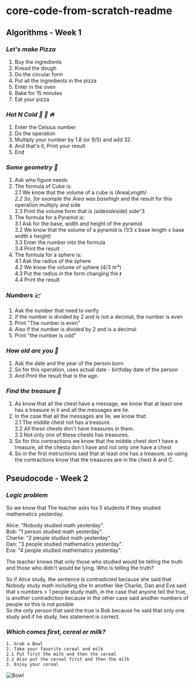 # core-code-from-scratch-readme
## Algorithms - Week 1

### *Let's make Pizza*
1. Buy the ingredients
2. Knead the dough
3. Do the circular form
4. Put all the ingredients in the pizza
5. Enter in the oven
6. Bake for 15 minutes
7. Eat your pizza

### *Hot N Cold 🤒 🧊 🔥*
1. Enter the Celsius number
2. Do the operation
3. Multiply your number by 1.8 (or 9/5) and add 32.
4. And that's it, Print your result
5. End

### *Some geometry 📐*
1. Ask who figure needs
2. The formula of Cube is:   
  2.1 We know that the volume of a cube is (Area*Length)     
  2.2 So, for example the Area was base*high and the result for this operation multiply and side  
  2.3 Print the volume form that is (side*side*side) side^3  
3. The formula for a Pyramid is:  
  3.1 Ask for the base, width and height of the pyramid    
  3.2 We know that the volume of a pyramid is (1/3 x base length x base width x height)    
  3.3 Enter the number into the formula    
  3.4 Print the result  
4. The formula for a sphere is:  
  4.1 Ask the radius of the sphere  
  4.2 We know the volume of sphere (4/3 πr³)  
  4.3 Put the radius in the form changing the **r**  
  4.4 Print the result   
  
  ### *Numbers 📈*  
  1. Ask the number that need to verify  
  2. if the number is divided by 2 and is not a decimal, the number is even  
  3. Print "The number is even"  
  4. Also if the number is divided by 2 and is a decimal  
  5. Print "the number is odd"
  
  ### *How old are you 👴*
  1. Ask the date and the year of the person born 
  2. So for this operation, uses actual date - birthday date of the person  
  3. And Print the result that is the age.
  
  ### *Find the treasure 👑*  
  1. As know that all the chest have a message, we know that at least one has a treasure in it and all the messages are lie.  
  2. In the case that all the messages are lie, we know that:  
    2.1 The middle chest not has a treasure.  
    2.2 All these chests don't have treasures in them.  
    2.3 Not only one of these chests has treasures.  
  3. So for this contractions we know that the middle chest don't have a treasure, all the chesta don´t have and not only one have a chest  
  4. So in the first instructions said that at least one has a treasure, so using the contractions know that the treasures are in the chest A and C.
  
  ## Pseudocode - Week 2  
  
  ### *Logic problem*
  So we know that The teacher asks his 5 students if they studied mathematics yesterday.  

  Alice: "Nobody studied math yesterday".  
  Bob: "1 person studied math yesterday".  
  Charlie: "2 people studied math yesterday".  
  Dan: "3 people studied mathematics yesterday".  
  Eva: "4 people studied mathematics yesterday".  

The teacher knows that only those who studied would be telling the truth and those who didn't would be lying. Who is telling the truth?  

  So if Alice study, the sentence is contradicted because she said that Nobody study math including she
  In another like Charlie, Dan and Eva said that x numbers > 1 people study math, in the case that anyone tell the true, is another contradiction because in the other case said another numbers of people so this is not posible  
  So the only person that said the true is Bob because he said that only one study and if he study, hes statement is correct.  
  
  ### *Which comes first, cereal or milk?*  
    1. Grab a Bowl  
    2. Take your favorite cereal and milk  
    2.1 Put first the milk and then the cereal  
    2.2 Also put the cereal first and then the milk  
    3. Enjoy your cereal
   ![Bowl](https://drive.google.com/file/d/1dVRMVW-d2uK2_wf6LLGuF3J31EM6gJqc/view?usp=share_link)
  
  
  
